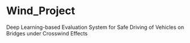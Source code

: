 # Wind_Project
Deep Learning-based Evaluation System for Safe Driving of Vehicles on Bridges under Crosswind Effects
